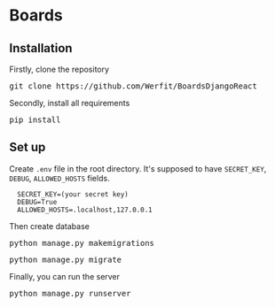 # Boards
## Installation

Firstly, clone the repository

<pre>git clone https://github.com/Werfit/BoardsDjangoReact</pre>
Secondly, install all requirements

<pre>pip install</pre>
  
## Set up

Create `.env` file in the root directory. It's supposed to have `SECRET_KEY`, `DEBUG`, `ALLOWED_HOSTS` fields.
```
  SECRET_KEY=(your secret key)
  DEBUG=True
  ALLOWED_HOSTS=.localhost,127.0.0.1
```

Then create database
<pre>python manage.py makemigrations</pre>
<pre>python manage.py migrate</pre>

Finally, you can run the server
<pre>python manage.py runserver</pre>
